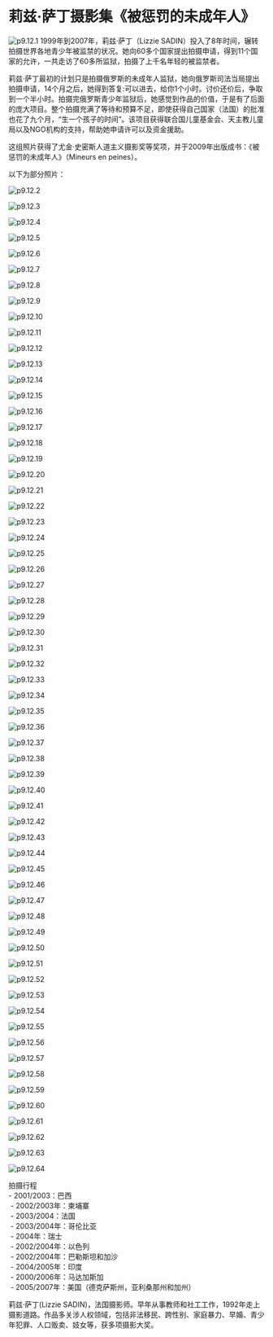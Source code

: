 # 莉兹·萨丁摄影集《被惩罚的未成年人》

![p9.12.1](./images/9.12.1.jpeg)
​
1999年到2007年，莉兹·萨丁（Lizzie SADIN）投入了8年时间，辗转拍摄世界各地青少年被监禁的状况。她向60多个国家提出拍摄申请，得到11个国家的允许，一共走访了60多所监狱，拍摄了上千名年轻的被监禁者。

莉兹·萨丁最初的计划只是拍摄俄罗斯的未成年人监狱，她向俄罗斯司法当局提出拍摄申请，14个月之后，她得到答复:可以进去，给你1个小时。讨价还价后，争取到一个半小时。拍摄完俄罗斯青少年监狱后，她感觉到作品的价值，于是有了后面的庞大项目。整个拍摄充满了等待和预算不足，即使获得自己国家（法国）的批准也花了九个月，“生一个孩子的时间”。该项目获得联合国儿童基金会、天主教儿童局以及NGO机构的支持，帮助她申请许可以及资金援助。

这组照片获得了尤金·史密斯人道主义摄影奖等奖项，并于2009年出版成书：《被惩罚的未成年人》（Mineurs en peines）。

以下为部分照片：

![p9.12.2](./images/9.12.2.png)

![p9.12.3](./images/9.12.3.png)

![p9.12.4](./images/9.12.4.png)

![p9.12.5](./images/9.12.5.png)

![p9.12.6](./images/9.12.6.png)

![p9.12.7](./images/9.12.7.png)

![p9.12.8](./images/9.12.8.png)

![p9.12.9](./images/9.12.9.png)

![p9.12.10](./images/9.12.10.png)

![p9.12.11](./images/9.12.11.png)

![p9.12.12](./images/9.12.12.png)

![p9.12.13](./images/9.12.13.png)

![p9.12.14](./images/9.12.14.png)

![p9.12.15](./images/9.12.15.png)

![p9.12.16](./images/9.12.16.png)

![p9.12.17](./images/9.12.17.png)

![p9.12.18](./images/9.12.18.png)

![p9.12.19](./images/9.12.19.png)

![p9.12.20](./images/9.12.20.png)

![p9.12.21](./images/9.12.21.png)

![p9.12.22](./images/9.12.22.png)

![p9.12.23](./images/9.12.23.png)

![p9.12.24](./images/9.12.24.png)

![p9.12.25](./images/9.12.25.png)

![p9.12.26](./images/9.12.26.png)

![p9.12.27](./images/9.12.27.png)

![p9.12.28](./images/9.12.28.png)

![p9.12.29](./images/9.12.29.png)

![p9.12.30](./images/9.12.30.png)

![p9.12.31](./images/9.12.31.png)

![p9.12.32](./images/9.12.32.png)

![p9.12.33](./images/9.12.33.png)

![p9.12.34](./images/9.12.34.png)

![p9.12.35](./images/9.12.35.png)

![p9.12.36](./images/9.12.36.png)

![p9.12.37](./images/9.12.37.jpg)

![p9.12.38](./images/9.12.38.png)

![p9.12.39](./images/9.12.39.png)

![p9.12.40](./images/9.12.40.png)

![p9.12.41](./images/9.12.41.png)

![p9.12.42](./images/9.12.42.png)

![p9.12.43](./images/9.12.43.png)

![p9.12.44](./images/9.12.44.png)

![p9.12.45](./images/9.12.45.png)

![p9.12.46](./images/9.12.46.png)

![p9.12.47](./images/9.12.47.png)

![p9.12.48](./images/9.12.48.png)

![p9.12.49](./images/9.12.49.png)

![p9.12.50](./images/9.12.50.png)

![p9.12.51](./images/9.12.51.png)

![p9.12.52](./images/9.12.52.jpg)

![p9.12.53](./images/9.12.53.png)

![p9.12.54](./images/9.12.54.png)

![p9.12.55](./images/9.12.55.png)

![p9.12.56](./images/9.12.56.png)

![p9.12.57](./images/9.12.57.png)

![p9.12.58](./images/9.12.58.png)

![p9.12.59](./images/9.12.59.png)

![p9.12.60](./images/9.12.60.png)

![p9.12.61](./images/9.12.61.png)

![p9.12.62](./images/9.12.62.png)

![p9.12.63](./images/9.12.63.png)

![p9.12.64](./images/9.12.64.jpg)

拍摄行程  
 - 2001/2003：巴西  
 - 2002/2003年：柬埔寨  
 - 2003/2004：法国  
 - 2003/2004年：哥伦比亚  
 - 2004年：瑞士  
 - 2002/2004年：以色列  
 - 2002/2004年：巴勒斯坦和加沙  
 - 2004/2005年：印度  
 - 2000/2006年：马达加斯加  
 - 2005/2007年：美国（德克萨斯州，亚利桑那州和加州）  

莉兹·萨丁(Lizzie SADIN)，法国摄影师。早年从事教师和社工工作，1992年走上摄影道路。作品多关涉人权领域，包括非法移民、跨性别、家庭暴力、早婚、青少年犯罪、人口贩卖、妓女等，获多项摄影大奖。
